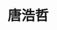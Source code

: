 ---
# Display name

title: 唐浩哲
user_groups: ["Graduated Ph.D Students"]



organizations:
- name: 2009-2014 

Interests:
- 

---
